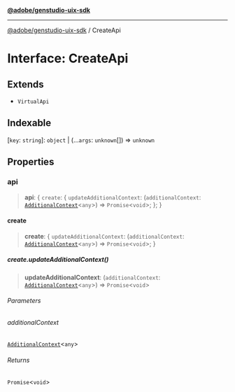 [**@adobe/genstudio-uix-sdk**](../README.md)

***

[@adobe/genstudio-uix-sdk](../globals.md) / CreateApi

# Interface: CreateApi

## Extends

- `VirtualApi`

## Indexable

\[`key`: `string`\]: `object` \| (...`args`: `unknown`[]) => `unknown`

## Properties

### api

> **api**: \{ `create`: \{ `updateAdditionalContext`: (`additionalContext`: [`AdditionalContext`](../type-aliases/AdditionalContext.md)\<`any`\>) => `Promise`\<`void`\>; \}; \}

#### create

> **create**: \{ `updateAdditionalContext`: (`additionalContext`: [`AdditionalContext`](../type-aliases/AdditionalContext.md)\<`any`\>) => `Promise`\<`void`\>; \}

##### create.updateAdditionalContext()

> **updateAdditionalContext**: (`additionalContext`: [`AdditionalContext`](../type-aliases/AdditionalContext.md)\<`any`\>) => `Promise`\<`void`\>

###### Parameters

###### additionalContext

[`AdditionalContext`](../type-aliases/AdditionalContext.md)\<`any`\>

###### Returns

`Promise`\<`void`\>
